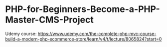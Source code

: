 # PHP-for-Beginners-Become-a-PHP-Master-CMS-Project
Udemy course: https://www.udemy.com/the-complete-php-mvc-course-build-a-modern-php-ecommerce-store/learn/v4/t/lecture/8065824?start=0
